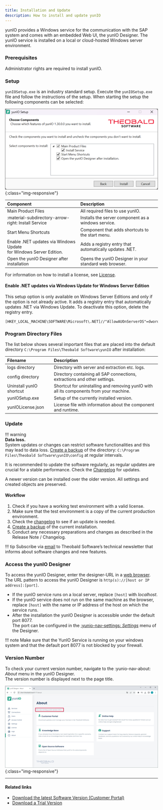 ```yaml
---
title: Installation and Update
description: How to install and update yunIO
---
```


yunIO provides a Windows service for the communication with the SAP system and comes with an embedded Web UI, the yunIO Designer.
The yunIO service is installed on a local or cloud-hosted Windows server environment. 

### Prerequisites

Administrator rights are required to install yunIO.

### Setup

`yunIOSetup.exe` is an industry standard setup. Execute the `yunIOSetup.exe` file and follow the instructions of the setup.
When starting the setup the following components can be selected: 

![XU-Setup](../../assets/images/yunio/documentation/yunio-setup.png){:class="img-responsive"}

|Component | Description |
|:----|:---|
|Main Product Files |  All required files to use yunIO. |
| :material-subdirectory-arrow-right: Install Service | Installs the server component as a windows service. |
|Start Menu Shortcuts | Component that adds shortcuts to the start menu.|
| Enable .NET updates via Windows Update <br>for Windows Server Edition. | Adds a registry entry that automatically updates .NET.|
|Open the yunIO Designer after installation | Opens the yunIO Designer in your standard web browser.|

For information on how to install a license, see [License](license.md).

#### Enable .NET updates via Windows Update for Windows Server Edition

This setup option is only available on Windows Server Editions and only if the option is not already active.
It adds a registry entry that automatically updates .NET via Windows Update. 
To deactivate this option, delete the registry entry.

``` title="Registry Entry"
[HKEY_LOCAL_MACHINE\SOFTWARE\Microsoft\.NET]//"AllowAUOnServerOS"=dword:00000001
```

### Program Directory Files
The list below shows several important files that are placed into the default directory `C:\Program Files\Theobald Software\yunIO` after installation:

|Filename | Description |
|:----|:---|
| logs directory| Directory with server and extraction etc. logs.|
| config directory | Directory containing all SAP connections, extractions and other settings.|
| Uninstall yunIO shortcut| Shortcut for uninstalling and removing yunIO with all its components from your machine. |
| yunIOSetup.exe| Setup of the currently installed version.|
| yunIOLicense.json | License file with information about the component and runtime. |


### Update																																										   

!!! warning   
	**Data loss.**<br>
	System updates or changes can restrict software functionalities and this may lead to data loss.
    [Create a backup](backup-and-migration.md) of the directory: `C:\Program Files\Theobald Software\yunIO\config` at regular intervals.

It is recommended to update the software regularly, as regular updates are crucial for a stable performance.
Check the [Changelog](../../changelog.md) for updates. 

A newer version can be installed over the older version. All settings and created objects are preserved. 

#### Workflow

1. Check if you have a working test environment with a valid license.
2. Make sure that the test environment is a copy of the current production environment.
3. Check the [changelog](../../changelog.md) to see if an update is needed.
4. [Create a backup](backup-and-migration.md) of the current installation.
5. Conduct any necessary preparations and changes as described in the Release Note / Changelog.

!!! tip
    Subscribe via [email](mailto:info@theobald-software.com) to Theobald Software’s technical newsletter that informs about software changes and new features.

### Access the yunIO Designer

To access the yunIO Designer, enter the designer-URL in a [web browser](requirements.md/#supported-web-browsers).<br>
The URL pattern to access the yunIO Designer is `http(s)://[host or IP address]:[port]`.<br>
- If the yunIO service runs on a local server, replace `[host]` with *localhost*.
- If the yunIO service does not run on the same machine as the browser, replace `[host]` with the name or IP address of the host on which the service runs.
- After the installation the yunIO Designer is accessible under the default port 8077. <br>
The port can be configured in the [:yunio-nav-settings: *Settings*](../server-settings.md) menu of the Designer.

!!! note
    Make sure that the YunIO Service is running on your windows system and that the default port 8077 is not blocked by your firewall.

### Version Number

To check your current version number, navigate to the :yunio-nav-about: *About* menu in the yunIO Designer. <br>
The version number is displayed next to the page title.

![Demo_License](../../assets/images/yunio/documentation/About.png){:class="img-responsive"}


****
#### Related links
- [Download the latest Software Version (Customer Portal)](https://my.theobald-software.com/)
- [Download a Trial Version](https://theobald-software.com/en/download-trial/)
